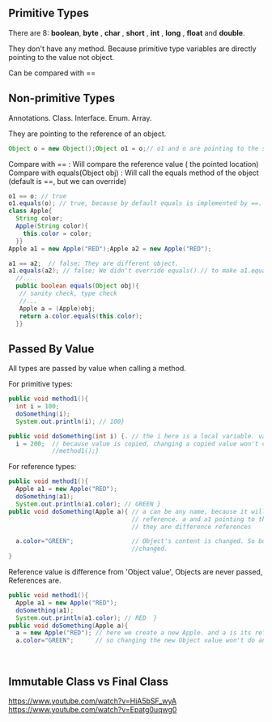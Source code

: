## Primitive Types  

There are 8: **boolean**, **byte** , **char** , **short** , **int** , **long** , **float** and **double**.  
  
They don't have any method. Because primitive type variables are directly pointing to the value not object.  

Can be compared with ==  

## Non-primitive Types
Annotations. Class. Interface. Enum. Array.  

They are pointing to the reference of an object.  
```java
Object o = new Object();Object o1 = o;// o1 and o are pointing to the save object
```

Compare with == : Will compare the reference value ( the pointed location)  
Compare with equals(Object obj) : Will call the equals method of the object (default is ==, but we can override)  

```java
o1 == o; // true  
o1.equals(o); // true, because by default equals is implemented by ==. Check the Object class.
class Apple{
  String color;
  Apple(String color){
    this.color = color;
  }}
Apple a1 = new Apple("RED");Apple a2 = new Apple("RED");

a1 == a2;  // false; They are different object.
a1.equals(a2); // false; We didn't override equals().// to make a1.equals(a2) to return trueclass Apple {
  //....
  public boolean equals(Object obj){
   // sanity check, type check
   //...
   Apple a = (Apple)obj;
   return a.color.equals(this.color);
  }}
  ```
  
## Passed By Value  

All types are passed by value when calling a method.  

For primitive types:  

```java
public void method1(){
  int i = 100;
  doSomething(i);
  System.out.println(i); // 100}

public void doSomething(int i) {. // the i here is a local variable. value is copied.
  i = 200;  // because value is copied, changing a copied value won't change the i in 
            //method1();}
```

For reference types:  

```java
public void method1(){
  Apple a1 = new Apple("RED");
  doSomething(a1);
  System.out.println(a1.color); // GREEN }
public void doSomething(Apple a){ // a can be any name, because it will be a copy of 
                                  // reference. a and a1 pointing to the same object, but 
                                  // they are difference references

  a.color="GREEN";                // Object's content is changed. So both a and a1 
                                  //changed.
}
```

Reference value is difference from 'Object value', Objects are never passed, References are.  

```java
public void method1(){
  Apple a1 = new Apple("RED");
  doSomething(a1);
  System.out.println(a1.color); // RED  }
public void doSomething(Apple a){ 
  a = new Apple("RED"); // here we create a new Apple. and a is its reference now.
  a.color="GREEN";      // so changing the new Object value won't do anything to a1.}
```
 
## Immutable Class vs Final Class
https://www.youtube.com/watch?v=HiA5bSF_wyA
https://www.youtube.com/watch?v=Epatg0uqwg0
